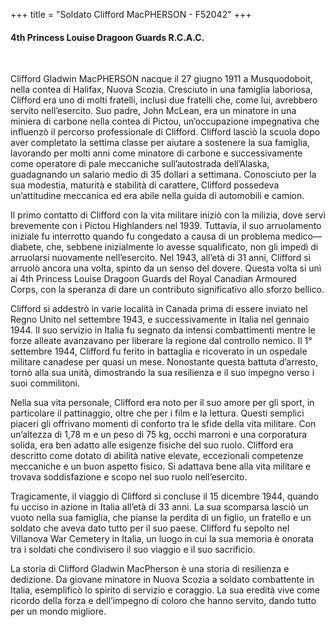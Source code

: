 +++
title = "Soldato Clifford MacPHERSON - F52042"
+++

#### 4th Princess Louise Dragoon Guards R.C.A.C.
<br>


Clifford Gladwin MacPHERSON nacque il 27 giugno 1911 a Musquodoboit, nella contea di Halifax, Nuova Scozia. Cresciuto in una famiglia laboriosa, Clifford era uno di molti fratelli, inclusi due fratelli che, come lui, avrebbero servito nell’esercito. Suo padre, John McLean, era un minatore in una miniera di carbone nella contea di Pictou, un’occupazione impegnativa che influenzò il percorso professionale di Clifford. 
Clifford lasciò la scuola dopo aver completato la settima classe per aiutare a sostenere la sua famiglia, lavorando per molti anni come minatore di carbone e successivamente come operatore di pale meccaniche sull’autostrada dell’Alaska, guadagnando un salario medio di 35 dollari a settimana. 
Conosciuto per la sua modestia, maturità e stabilità di carattere, Clifford possedeva un’attitudine meccanica ed era abile nella guida di automobili e camion.

Il primo contatto di Clifford con la vita militare iniziò con la milizia, dove servì brevemente con i Pictou Highlanders nel 1939. Tuttavia, il suo arruolamento iniziale fu interrotto quando fu congedato a causa di un problema medico—diabete, che, sebbene inizialmente lo avesse squalificato, non gli impedì di arruolarsi nuovamente nell’esercito. Nel 1943, all’età di 31 anni, Clifford si arruolò ancora una volta, spinto da un senso del dovere. Questa volta si unì ai 4th Princess Louise Dragoon Guards del Royal Canadian Armoured Corps, con la speranza di dare un contributo significativo allo sforzo bellico.

Clifford si addestrò in varie località in Canada prima di essere inviato nel Regno Unito nel settembre 1943, e successivamente in Italia nel gennaio 1944. 
Il suo servizio in Italia fu segnato da intensi combattimenti mentre le forze alleate avanzavano per liberare la regione dal controllo nemico. Il 1° settembre 1944, Clifford fu ferito in battaglia e ricoverato in un ospedale militare canadese per quasi un mese. Nonostante questa battuta d’arresto, tornò alla sua unità, dimostrando la sua resilienza e il suo impegno verso i suoi commilitoni.

Nella sua vita personale, Clifford era noto per il suo amore per gli sport, in particolare il pattinaggio, oltre che per i film e la lettura. Questi semplici piaceri gli offrivano momenti di conforto tra le sfide della vita militare. Con un’altezza di 1,78 m e un peso di 75 kg, occhi marroni e una corporatura solida, era ben adatto alle esigenze fisiche del suo ruolo. Clifford era descritto come dotato di abilità native elevate, eccezionali competenze meccaniche e un buon aspetto fisico. Si adattava bene alla vita militare e trovava soddisfazione e scopo nel suo ruolo nell’esercito.

Tragicamente, il viaggio di Clifford si concluse il 15 dicembre 1944, quando fu ucciso in azione in Italia all’età di 33 anni. 
La sua scomparsa lasciò un vuoto nella sua famiglia, che pianse la perdita di un figlio, un fratello e un soldato che aveva dato tutto per il suo paese. 
Clifford fu sepolto nel Villanova War Cemetery in Italia, un luogo in cui la sua memoria è onorata tra i soldati che condivisero il suo viaggio e il suo sacrificio.

La storia di Clifford Gladwin MacPherson è una storia di resilienza e dedizione. Da giovane minatore in Nuova Scozia a soldato combattente in Italia, esemplificò lo spirito di servizio e coraggio. 
La sua eredità vive come ricordo della forza e dell’impegno di coloro che hanno servito, dando tutto per un mondo migliore.


